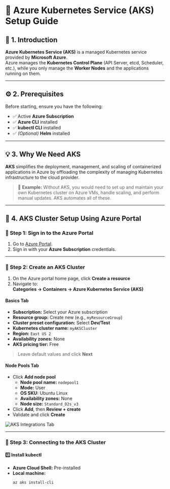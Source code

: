 # 🚀 Azure Kubernetes Service (AKS) Setup Guide

## 📘 1. Introduction
**Azure Kubernetes Service (AKS)** is a managed Kubernetes service provided by **Microsoft Azure**.  
Azure manages the **Kubernetes Control Plane** (API Server, etcd, Scheduler, etc.), while you only manage the **Worker Nodes** and the applications running on them.

---

## ⚙️ 2. Prerequisites

Before starting, ensure you have the following:

- ✅ Active **Azure Subscription**  
- ✅ **Azure CLI** installed  
- ✅ **kubectl CLI** installed  
- ✅ *(Optional)* **Helm** installed  

---

## 💡 3. Why We Need AKS

**AKS** simplifies the deployment, management, and scaling of containerized applications in Azure by offloading the complexity of managing Kubernetes infrastructure to the cloud provider.

> 💬 **Example:** Without AKS, you would need to set up and maintain your own Kubernetes cluster on Azure VMs, handle scaling, and perform manual updates. AKS automates all of these.

---

## 🧭 4. AKS Cluster Setup Using Azure Portal

### 🔹 Step 1: Sign in to the Azure Portal

1. Go to [Azure Portal](https://portal.azure.com).  
2. Sign in with your **Azure Subscription** credentials.

---

### 🔹 Step 2: Create an AKS Cluster

1. On the Azure portal home page, click **Create a resource**  
2. Navigate to:  
   **Categories → Containers → Azure Kubernetes Service (AKS)**

#### **Basics Tab**
- **Subscription:** Select your Azure subscription  
- **Resource group:** Create new (e.g., `myResourceGroup`)  
- **Cluster preset configuration:** Select **Dev/Test**  
- **Kubernetes cluster name:** `myAKSCluster`  
- **Region:** `East US 2`  
- **Availability zones:** None  
- **AKS pricing tier:** Free  

> Leave default values and click **Next**

#### **Node Pools Tab**
- Click **Add node pool**  
  - **Node pool name:** `nodepool1`  
  - **Mode:** User  
  - **OS SKU:** Ubuntu Linux  
  - **Availability zones:** None  
  - **Node size:** `Standard_D2s_v3`  
- Click **Add**, then **Review + create**  
- Validate and click **Create**

 ![AKS Integrations Tab](./azure-portal-kubernetes-integrations.jpg)

---

### 🔹 Step 3: Connecting to the AKS Cluster

#### 1️⃣ Install kubectl
- **Azure Cloud Shell:** Pre-installed  
- **Local machine:**  
  ```bash
  az aks install-cli
